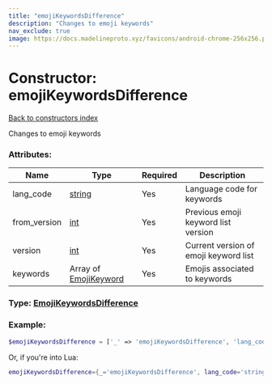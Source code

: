 ```yaml
---
title: "emojiKeywordsDifference"
description: "Changes to emoji keywords"
nav_exclude: true
image: https://docs.madelineproto.xyz/favicons/android-chrome-256x256.png
---
```

# Constructor: emojiKeywordsDifference  
[Back to constructors index](index.md)



Changes to emoji keywords

### Attributes:

| Name     |    Type       | Required | Description |
|----------|---------------|----------|-------------|
|lang\_code|[string](../types/string.md) | Yes|Language code for keywords|
|from\_version|[int](../types/int.md) | Yes|Previous emoji keyword list version|
|version|[int](../types/int.md) | Yes|Current version of emoji keyword list|
|keywords|Array of [EmojiKeyword](../types/EmojiKeyword.md) | Yes|Emojis associated to keywords|



### Type: [EmojiKeywordsDifference](../types/EmojiKeywordsDifference.md)


### Example:

```php
$emojiKeywordsDifference = ['_' => 'emojiKeywordsDifference', 'lang_code' => 'string', 'from_version' => int, 'version' => int, 'keywords' => [EmojiKeyword, EmojiKeyword]];
```  


Or, if you're into Lua:

```lua
emojiKeywordsDifference={_='emojiKeywordsDifference', lang_code='string', from_version=int, version=int, keywords={EmojiKeyword}}

```


